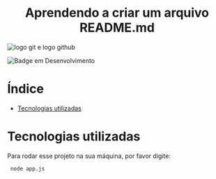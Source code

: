 <h1 align="center">Aprendendo a criar um arquivo README.md</h1>

![logo git e logo github](https://github.com/KarenLukianyAlmeida/curso-git-alura/assets/103999728/5f6c7dc8-39c2-44ec-89a2-f3a3331159a2)

![Badge em Desenvolvimento](http://img.shields.io/static/v1?label=STATUS&message=EM%20DESENVOLVIMENTO&color=GREEN&style=for-the-badge)

# Índice

* [Tecnologias utilizadas](#tecnologias-utilizadas)

# Tecnologias utilizadas

Para rodar esse projeto na sua máquina, por favor digite:

```
 node app.js
 ```
